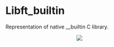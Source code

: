 # Libft_builtin
Representation of native __builtin C library.

<div style="text-align:center; margin-right: 20%"><img src ="https://unit.ua/img/vi.jpg" /></div>
